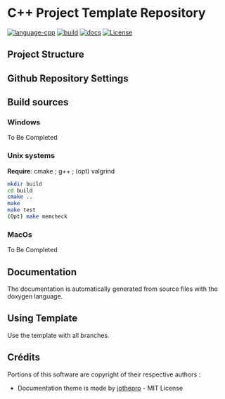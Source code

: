 # C++ Project Template Repository

[![language-cpp](https://img.shields.io/badge/language-C%2B%2B-blue)](https://github.com/tschmoderer/cpp-template-repo/search?l=c%2B%2B&type=code)  [![build](https://github.com/tschmoderer/cpp-template-repo/actions/workflows/cmake.yml/badge.svg?branch=main)](https://github.com/tschmoderer/cpp-template-repo/actions/workflows/cmake.yml) [![docs](https://github.com/tschmoderer/cpp-template-repo/actions/workflows/doxygen.yml/badge.svg?branch=main)](https://tschmoderer.github.io/cpp-template-repo/html/index.html) [![License](https://img.shields.io/badge/License-GPL%20v3-blue.svg)](https://github.com/tschmoderer/cpp-template-repo/blob/master/LICENSE)


## Project Structure

## Github Repository Settings

## Build sources 

### Windows

To Be Completed

### Unix systems
**Require**: cmake ; g++ ; (opt) valgrind

```bash
mkdir build
cd build
cmake ..
make
make test
(Opt) make memcheck
```

### MacOs
To Be Completed

## Documentation

The documentation is automatically generated from source files with the doxygen language.

## Using Template

Use the template with all branches.

## Crédits

Portions of this software are copyright of their respective authors :

- Documentation theme is made by [jothepro](https://github.com/jothepro/doxygen-awesome-css) - MIT License

